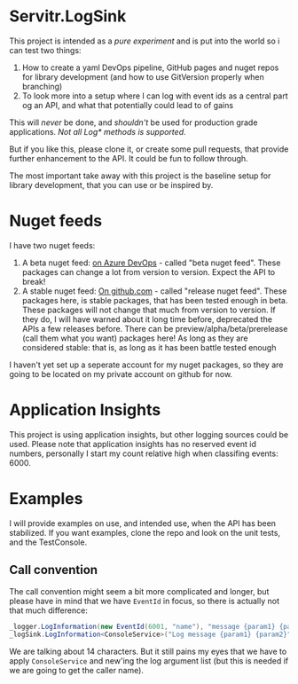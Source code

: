# Servitr.LogSink
This project is intended as a _pure experiment_ and is put into the world so i can test two things:

1. How to create a yaml DevOps pipeline, GitHub pages and nuget repos for library development (and how to use GitVersion properly when branching)
2. To look more into a setup where I can log with event ids as a central part og an API, and what that potentially could lead to of gains

This will _never_ be done, and _shouldn't_ be used for production grade applications. _Not all Log* methods is supported_.

But if you like this, please clone it, or create some pull requests, that provide further enhancement to the API. It could be fun to follow through.

The most important take away with this project is the baseline setup for library development, that you can use or be inspired by.

# Nuget feeds
I have two nuget feeds:

1. A beta nuget feed:  [on Azure DevOps](https://dev.azure.com/servitr/Servitr.LogSink/_packaging?_a=feed&feed=Servitr.LogSink) - called "beta nuget feed". These packages can change a lot from version to version. Expect the API to break!
2. A stable nuget feed: [On github.com](https://github.com/mslot?tab=packages) - called "release nuget feed". These packages here, is stable packages, that has been tested enough in beta. These packages will not change that much from version to version. If they do, I will have warned about it long time before, deprecated the APIs a few releases before. There can be preview/alpha/beta/prerelease (call them what you want) packages here! As long as they are considered stable: that is, as long as it has been battle tested enough

I haven't yet set up a seperate account for my nuget packages, so they are going to be located on my private account on github for now.

# Application Insights
This project is using application insights, but other logging sources could be used. Please note that application insights has no reserved event id numbers, personally I start my count relative high when classifing events: 6000. 

# Examples
I will provide examples on use, and intended use, when the API has been stabilized. If you want examples, clone the repo and look on the unit tests, and the TestConsole.

## Call convention
The call convention might seem a bit more complicated and longer, but please have in mind that we have `EventId` in focus, so there is actually not that much difference:

```csharp
_logger.LogInformation(new EventId(6001, "name"), "message {param1} {param2}", "this is parameter 1", "this is parameter 2");
_logSink.LogInformation<ConsoleService>("Log message {param1} {param2}", new string[] { "this is parameter 1", "this is parameter 2" }, 60);
```

We are talking about 14 characters. But it still pains my eyes that we have to apply `ConsoleService` and new'ing the log argument list (but this is needed if we are going to get the caller name).
